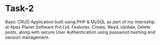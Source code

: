# Task-2
Basic CRUD Application built using PHP &amp; MySQL as part of my internship at Apex Planet Software Pvt Ltd. Features: Create, Read, Update, Delete posts, along with secure User Authentication using password hashing and session management.
